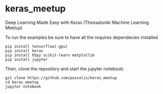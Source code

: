 # keras_meetup
Deep Learning Made Easy with Keras (Thessaloniki Machine Learning Meetup)

To run the examples be sure to have all the requires dependecies installed
```
pip install tensorflow(-gpu)
pip install keras
pip install h5py scikit-learn matplotlib
pip install jupyter
```

Then, clone the repository and start the jupyter notebook:
```
git clone https://github.com/passalis/keras_meetup
cd keras_meetup
jupyter notebook
```


